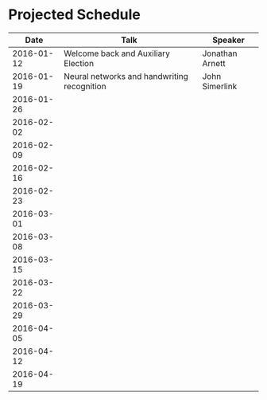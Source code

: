 # Projected Schedule

| Date       | Talk                                                                       | Speaker           |
|------------|----------------------------------------------------------------------------|-------------------|
| 2016-01-12 | Welcome back and Auxiliary Election                                        | Jonathan Arnett   |
| 2016-01-19 | Neural networks and handwriting recognition                                | John Simerlink    |
| 2016-01-26 |                                                                            |                   |
| 2016-02-02 |                                                                            |                   |
| 2016-02-09 |                                                                            |                   |
| 2016-02-16 |                                                                            |                   |
| 2016-02-23 |                                                                            |                   |
| 2016-03-01 |                                                                            |                   |
| 2016-03-08 |                                                                            |                   |
| 2016-03-15 |                                                                            |                   |
| 2016-03-22 |                                                                            |                   |
| 2016-03-29 |                                                                            |                   |
| 2016-04-05 |                                                                            |                   |
| 2016-04-12 |                                                                            |                   |
| 2016-04-19 |                                                                            |                   |
